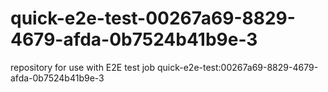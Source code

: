 # quick-e2e-test-00267a69-8829-4679-afda-0b7524b41b9e-3
repository for use with E2E test job quick-e2e-test:00267a69-8829-4679-afda-0b7524b41b9e-3
